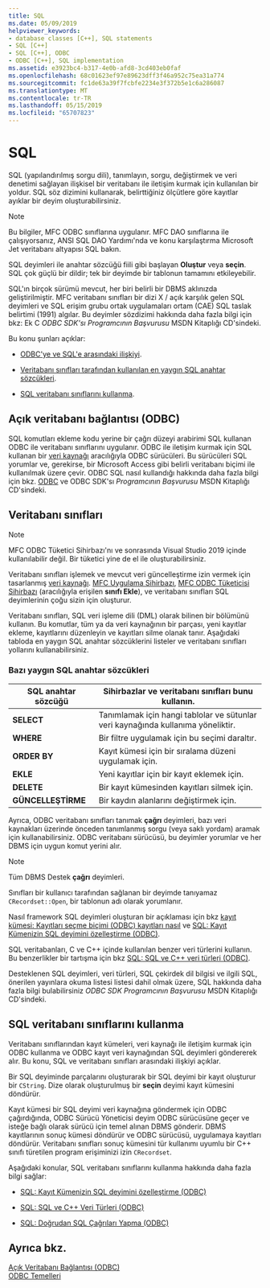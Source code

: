 ```yaml
---
title: SQL
ms.date: 05/09/2019
helpviewer_keywords:
- database classes [C++], SQL statements
- SQL [C++]
- SQL [C++], ODBC
- ODBC [C++], SQL implementation
ms.assetid: e3923bc4-b317-4e0b-afd8-3cd403eb0faf
ms.openlocfilehash: 68c01623ef97e89623dff3f46a952c75ea31a774
ms.sourcegitcommit: fc1de63a39f7fcbfe2234e3f372b5e1c6a286087
ms.translationtype: MT
ms.contentlocale: tr-TR
ms.lasthandoff: 05/15/2019
ms.locfileid: "65707823"
---
```

# <a name="sql"></a>SQL

SQL (yapılandırılmış sorgu dili), tanımlayın, sorgu, değiştirmek ve veri denetimi sağlayan ilişkisel bir veritabanı ile iletişim kurmak için kullanılan bir yoldur. SQL söz dizimini kullanarak, belirttiğiniz ölçütlere göre kayıtlar ayıklar bir deyim oluşturabilirsiniz.

> [!NOTE]
>  Bu bilgiler, MFC ODBC sınıflarına uygulanır. MFC DAO sınıflarına ile çalışıyorsanız, ANSI SQL DAO Yardımı'nda ve konu karşılaştırma Microsoft Jet veritabanı altyapısı SQL bakın.

SQL deyimleri ile anahtar sözcüğü fiili gibi başlayan **Oluştur** veya **seçin**. SQL çok güçlü bir dildir; tek bir deyimde bir tablonun tamamını etkileyebilir.

SQL'ın birçok sürümü mevcut, her biri belirli bir DBMS aklınızda geliştirilmiştir. MFC veritabanı sınıfları bir dizi X / açık karşılık gelen SQL deyimleri ve SQL erişim grubu ortak uygulamaları ortam (CAE) SQL taslak belirtimi (1991) algılar. Bu deyimler sözdizimi hakkında daha fazla bilgi için bkz: Ek C *ODBC SDK'sı* *Programcının Başvurusu* MSDN Kitaplığı CD'sindeki.

Bu konu şunları açıklar:

- [ODBC'ye ve SQL'e arasındaki ilişkiyi](#_core_open_database_connectivity_.28.odbc.29).

- [Veritabanı sınıfları tarafından kullanılan en yaygın SQL anahtar sözcükleri](#_core_the_database_classes).

- [SQL veritabanı sınıflarını kullanma](#_core_how_the_database_classes_use_sql).

##  <a name="_core_open_database_connectivity_.28.odbc.29"></a> Açık veritabanı bağlantısı (ODBC)

SQL komutları ekleme kodu yerine bir çağrı düzeyi arabirimi SQL kullanan ODBC ile veritabanı sınıflarını uygulanır. ODBC ile iletişim kurmak için SQL kullanan bir [veri kaynağı](../../data/odbc/data-source-odbc.md) aracılığıyla ODBC sürücüleri. Bu sürücüleri SQL yorumlar ve, gerekirse, bir Microsoft Access gibi belirli veritabanı biçimi ile kullanılmak üzere çevir. ODBC SQL nasıl kullandığı hakkında daha fazla bilgi için bkz. [ODBC](../../data/odbc/odbc-basics.md) ve ODBC SDK'sı *Programcının Başvurusu* MSDN Kitaplığı CD'sindeki.

##  <a name="_core_the_database_classes"></a> Veritabanı sınıfları

> [!NOTE] 
> MFC ODBC Tüketici Sihirbazı'nı ve sonrasında Visual Studio 2019 içinde kullanılabilir değil. Bir tüketici yine de el ile oluşturabilirsiniz.

Veritabanı sınıfları işlemek ve mevcut veri güncelleştirme izin vermek için tasarlanmış [veri kaynağı](../../data/odbc/data-source-odbc.md). [MFC Uygulama Sihirbazı](../../mfc/reference/database-support-mfc-application-wizard.md), [MFC ODBC Tüketicisi Sihirbazı](../../mfc/reference/adding-an-mfc-odbc-consumer.md) (aracılığıyla erişilen **sınıfı Ekle**), ve veritabanı sınıfları SQL deyimlerinin çoğu sizin için oluşturur.

Veritabanı sınıfları, SQL veri işleme dili (DML) olarak bilinen bir bölümünü kullanın. Bu komutlar, tüm ya da veri kaynağının bir parçası, yeni kayıtlar ekleme, kayıtlarını düzenleyin ve kayıtları silme olanak tanır. Aşağıdaki tabloda en yaygın SQL anahtar sözcüklerini listeler ve veritabanı sınıfları yollarını kullanabilirsiniz.

### <a name="some-common-sql-keywords"></a>Bazı yaygın SQL anahtar sözcükleri

|SQL anahtar sözcüğü|Sihirbazlar ve veritabanı sınıfları bunu kullanın.|
|-----------------|---------------------------------------------|
|**SELECT**|Tanımlamak için hangi tablolar ve sütunlar veri kaynağında kullanıma yöneliktir.|
|**WHERE**|Bir filtre uygulamak için bu seçimi daraltır.|
|**ORDER BY**|Kayıt kümesi için bir sıralama düzeni uygulamak için.|
|**EKLE**|Yeni kayıtlar için bir kayıt eklemek için.|
|**DELETE**|Bir kayıt kümesinden kayıtları silmek için.|
|**GÜNCELLEŞTİRME**|Bir kaydın alanlarını değiştirmek için.|

Ayrıca, ODBC veritabanı sınıfları tanımak **çağrı** deyimleri, bazı veri kaynakları üzerinde önceden tanımlanmış sorgu (veya saklı yordam) aramak için kullanabilirsiniz. ODBC veritabanı sürücüsü, bu deyimler yorumlar ve her DBMS için uygun komut yerini alır.

> [!NOTE]
>  Tüm DBMS Destek **çağrı** deyimleri.

Sınıfları bir kullanıcı tarafından sağlanan bir deyimde tanıyamaz `CRecordset::Open`, bir tablonun adı olarak yorumlanır.

Nasıl framework SQL deyimleri oluşturan bir açıklaması için bkz [kayıt kümesi: Kayıtları seçme biçimi (ODBC) kayıtları nasıl](../../data/odbc/recordset-how-recordsets-select-records-odbc.md) ve [SQL: Kayıt Kümenizin SQL deyimini özelleştirme (ODBC)](../../data/odbc/sql-customizing-your-recordsets-sql-statement-odbc.md).

SQL veritabanları, C ve C++ içinde kullanılan benzer veri türlerini kullanın. Bu benzerlikler bir tartışma için bkz [SQL: SQL ve C++ veri türleri (ODBC)](../../data/odbc/sql-sql-and-cpp-data-types-odbc.md).

Desteklenen SQL deyimleri, veri türleri, SQL çekirdek dil bilgisi ve ilgili SQL, önerilen yayınlara okuma listesi listesi dahil olmak üzere, SQL hakkında daha fazla bilgi bulabilirsiniz *ODBC SDK* *Programcının Başvurusu*  MSDN Kitaplığı CD'sindeki.

##  <a name="_core_how_the_database_classes_use_sql"></a> SQL veritabanı sınıflarını kullanma

Veritabanı sınıflarından kayıt kümeleri, veri kaynağı ile iletişim kurmak için ODBC kullanma ve ODBC kayıt veri kaynağından SQL deyimleri göndererek alır. Bu konu, SQL ve veritabanı sınıfları arasındaki ilişkiyi açıklar.

Bir SQL deyiminde parçalarını oluşturarak bir SQL deyimi bir kayıt oluşturur bir `CString`. Dize olarak oluşturulmuş bir **seçin** deyimi kayıt kümesini döndürür.

Kayıt kümesi bir SQL deyimi veri kaynağına göndermek için ODBC çağırdığında, ODBC Sürücü Yöneticisi deyim ODBC sürücüsüne geçer ve isteğe bağlı olarak sürücü için temel alınan DBMS gönderir. DBMS kayıtlarının sonuç kümesi döndürür ve ODBC sürücüsü, uygulamaya kayıtları döndürür. Veritabanı sınıfları sonuç kümesini tür kullanımı uyumlu bir C++ sınıfı türetilen program erişiminizi izin `CRecordset`.

Aşağıdaki konular, SQL veritabanı sınıflarını kullanma hakkında daha fazla bilgi sağlar:

- [SQL: Kayıt Kümenizin SQL deyimini özelleştirme (ODBC)](../../data/odbc/sql-customizing-your-recordsets-sql-statement-odbc.md)

- [SQL: SQL ve C++ Veri Türleri (ODBC)](../../data/odbc/sql-sql-and-cpp-data-types-odbc.md)

- [SQL: Doğrudan SQL Çağrıları Yapma (ODBC)](../../data/odbc/sql-making-direct-sql-calls-odbc.md)

## <a name="see-also"></a>Ayrıca bkz.

[Açık Veritabanı Bağlantısı (ODBC)](../../data/odbc/open-database-connectivity-odbc.md)<br/>
[ODBC Temelleri](../../data/odbc/odbc-basics.md)